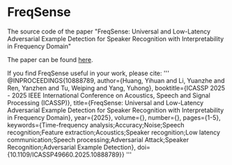 # FreqSense
The source code of the paper "FreqSense: Universal and Low-Latency Adversarial Example Detection for Speaker Recognition with Interpretability in Frequency Domain"

The paper can be found [here](https://ieeexplore.ieee.org/abstract/document/10888789).

If you find FreqSense useful in your work, please cite:
'''
@INPROCEEDINGS{10888789,
  author={Huang, Yihuan and Li, Yuanzhe and Ren, Yanzhen and Tu, Weiping and Yang, Yuhong},
  booktitle={ICASSP 2025 - 2025 IEEE International Conference on Acoustics, Speech and Signal Processing (ICASSP)}, 
  title={FreqSense: Universal and Low-Latency Adversarial Example Detection for Speaker Recognition with Interpretability in Frequency Domain}, 
  year={2025},
  volume={},
  number={},
  pages={1-5},
  keywords={Time-frequency analysis;Accuracy;Noise;Speech recognition;Feature extraction;Acoustics;Speaker recognition;Low latency communication;Speech processing;Adversarial Attack;Speaker Recognition;Adversarial Example Detection},
  doi={10.1109/ICASSP49660.2025.10888789}}
'''
